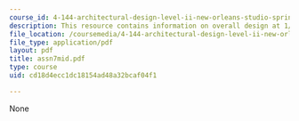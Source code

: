 ```yaml
---
course_id: 4-144-architectural-design-level-ii-new-orleans-studio-spring-2006
description: This resource contains information on overall design at 1/16" scale.
file_location: /coursemedia/4-144-architectural-design-level-ii-new-orleans-studio-spring-2006/cd18d4ecc1dc18154ad48a32bcaf04f1_assn7mid.pdf
file_type: application/pdf
layout: pdf
title: assn7mid.pdf
type: course
uid: cd18d4ecc1dc18154ad48a32bcaf04f1

---
```

None